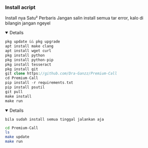 ### Install acript
Install nya Satu² Perbaris Jangan salin install semua tar error, kalo di bilangin jangan ngeyel
<details open>

```php
pkg update && pkg upgrade
apt install make clang
apt install wget curl
pkg install python
pkg install python-pip
pkg install tesseract
pkg install git
git clone https://github.com/Dra-Ganzz/Premium-Call
cd Premium-Call
pip install -r requirements.txt
pip install psutil
git pull
make install
make run
```
<details open>
  
`bila sudah install semua tinggal jalankan aja`
```bash
cd Premium-Call
ls
make update
make run
```
